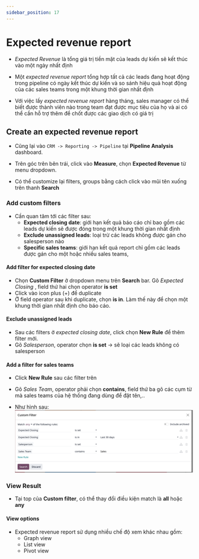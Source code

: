 ```yaml
---
sidebar_position: 17
---
```


# Expected revenue report

- _Expected Revenue_ là tổng giá trị tiền mặt của leads dự kiến sẽ kết thúc vào một ngày nhất định

- Một _expected revenue report_ tổng hợp tất cả các leads đang hoạt động trong pipeline có ngày kết thúc dự kiến và so sánh
  hiệu quả hoạt động của các sales teams trong một khung thời gian nhất định

- Với việc lấy _expected revenue report_ hàng tháng, sales manager có thể biết được thành viên nào trong team đạt được mục tiêu của họ
  và ai có thể cần hỗ trợ thêm để chốt được các giao dịch có giá trị

## Create an expected revenue report

- Cũng lại vào `CRM -> Reporting -> Pipeline` tại **Pipeline Analysis** dashboard.

- Trên góc trên bên trái, click vào **Measure**, chọn **Expected Revenue** từ menu dropdown.

- Có thể customize lại filters, groups bằng cách click vào mũi tên xuống trên thanh **Search**

### Add custom filters

- Cần quan tâm tới các filter sau:
  - **Expected closing date**: giới hạn kết quả báo cáo chỉ bao gồm các leads dự kiến sẽ được đóng trong một khung thời gian nhất định
  - **Exclude unassigned leads**: loại trừ các leads không được gán cho salesperson nào
  - **Specific sales teams**: giới hạn kết quả report chỉ gồm các leads được gán cho một hoặc nhiều sales teams,

#### Add filter for expected closing date

- Chọn **Custom Filter** ở dropdown menu trên **Search** bar. Gõ _Expected Closing_ , field thứ hai chọn operator **is set**
- Click vào icon plus (+) để duplicate
- Ở field operator sau khi duplicate, chọn **is in**. Làm thế này để chọn một khung thời gian nhất định cho báo cáo.

#### Exclude unassigned leads

- Sau các filters ở _expected closing date_, click chọn **New Rule** để thêm filter mới.
- Gõ _Salesperson_, operator chọn **is set** -> sẽ loại các leads không có salesperson

#### Add a filter for sales teams

- Click **New Rule** sau các filter trên
- Gõ _Sales Team_, operator phải chọn **contains**, field thứ ba gõ các cụm từ mà sales teams của hệ thống đang dùng để đặt tên,..

- Như hình sau:
  ![expected revenue](../img/crm_expected_revenue_report_filter.png)

### View Result

- Tại top của **Custom filter**, có thể thay đổi điều kiện match là **all** hoặc **any**

#### View options

- Expected revenue report sử dụng nhiều chế độ xem khác nhau gồm:
  - Graph view
  - List view
  - Pivot view
